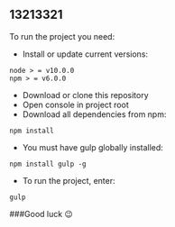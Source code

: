 ## 13213321

To run the project you need:

* Install or update current versions:
```
node > = v10.0.0
npm > = v6.0.0
```
* Download or clone this repository
* Open console in project root
* Download all dependencies from npm:
```
npm install
```
* You must have gulp globally installed:
```
npm install gulp -g
```
* To run the project, enter:
```
gulp
```

###Good luck :wink:

